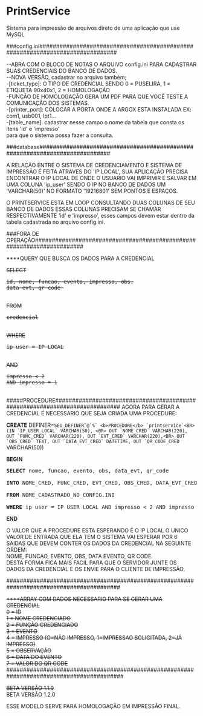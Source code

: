 # PrintService

Sistema para impressão de arquivos direto de uma aplicação que use MySQL

###config.ini###############################################################################

--ABRA COM O BLOCO DE NOTAS O ARQUIVO config.ini PARA CADASTRAR SUAS CREDENCIAIS DO BANCO DE DADOS. <BR>
--NOVA VERSÃO, cadastrar no arquivo também;<BR>
-[ticket_type]: O TIPO DE CREDENCIAL SENDO 0 = PUSELIRA, 1 = ETIQUETA 90x40x1, 2 = HOMOLOGAÇÃO<BR>
-FUNÇÃO DE HOMOLOGAÇÃO GERA UM PDF PARA QUE VOCÊ TESTE A COMUNICAÇÃO DOS SISTEMAS.<BR>
-[printer_port]: COLOCAR A PORTA ONDE A ARGOX ESTA INSTALADA EX: com1, usb001, lpt1...<BR>
-[table_name]: cadastrar nesse campo o nome da tabela que consta os itens 'id' e 'impresso' <BR>
para que o sistema possa fazer a consulta.<BR>

 
###database#############################################################################

A RELAÇÃO ENTRE O SISTEMA DE CREDENCIAMENTO E SISTEMA DE IMPRESSÃO É FEITA ATRAVES DO 'IP LOCAL',
SUA APLICAÇÃO PRECISA ENCONTRAR O IP LOCAL DE ONDE O USUARIO VAI IMPRIMIR E SALVAR EM UMA COLUNA 'ip_user'
SENDO O IP NO BANCO DE DADOS UM 'VARCHAR(50)' NO FORMATO '19216801' SEM PONTOS E ESPAÇOS.

O PRINTSERVICE ESTA EM LOOP CONSULTANDO DUAS COLUNAS DE SEU BANCO DE DADOS ESSAS COLUNAS PRECISAM SE CHAMAR RESPECTIVAMENTE
'id' e 'impresso', esses campos devem estar dentro da tabela cadastrada no arquivo config.ini. 

###FORA DE OPERAÇÃO#######################################################################

****QUERY QUE BUSCA OS DADOS PARA A CREDENCIAL

<strike>SELECT <BR>
	<pre>id, nome, funcao, evento, impresso, obs, data_evt, qr_code </pre><BR>
FROM <BR>
	<pre>credencial</pre> <BR>
WHERE <BR>
	<pre>ip_user = IP_LOCAL</pre> <BR>
AND <BR>
	<pre>impresso < 2 AND impresso = 1</pre></strike><BR>
#####PROCEDURE############################################################################
AGORA PARA GERAR A CREDENCIAL É NECESSARIO QUE SEJA CRIADA UMA PROCEDURE: <BR>
	
<b>CREATE</b> DEFINER=``SEU_DEFINER`@`%` <b>PROCEDURE</b> `printservice`<BR>
(IN `IP_USER_LOCAL` VARCHAR(50), <BR>
OUT `NOME_CRED` VARCHAR(220), OUT `FUNC_CRED` VARCHAR(220), OUT `EVT_CRED` VARCHAR(220),<BR>
OUT `OBS_CRED` TEXT, OUT `DATA_EVT_CRED` DATETIME, OUT `QR_CODE_CRED`` VARCHAR(50))<BR>
	
<b>BEGIN</b><BR>
<pre><b>SELECT</b> nome, funcao, evento, obs, data_evt, qr_code<BR>    
<b>INTO</b> NOME_CRED, FUNC_CRED, EVT_CRED, OBS_CRED, DATA_EVT_CRED, QR_CODE_CRED<BR>
<b>FROM</b> NOME_CADASTRADO_NO_CONFIG.INI <BR>
<b>WHERE</b> ip_user = IP_USER_LOCAL AND impresso < 2 AND impresso = 1;<BR></pre>
<b>END</b><BR>

O VALOR QUE A PROCEDURE ESTA ESPERANDO É O IP LOCAL O UNICO VALOR DE ENTRADA QUE ELA TEM
O SISTEMA VAI ESPERAR POR 6 SAIDAS QUE DEVEM CONTER OS DADOS DA CREDENCIAL NA SEGUINTE ORDEM:<BR> 
NOME, FUNCAO, EVENTO, OBS, DATA EVENTO, QR CODE. <BR>
DESTA FORMA FICA MAIS FACIL PARA QUE O SERVIDOR JUNTE OS DADOS DA CREDENCIAL E OS ENVIE PARA O CLIENTE DE IMPRESSÃO.
	

##########################################################################################

<strike>****ARRAY COM DADOS NECESSARIO PARA SE GERAR UMA CREDENCIAL<BR>
0 = ID<BR>
1 = NOME CREDENCIADO<BR>
2 = FUNÇÃO CREDENCIADO <BR>
3 = EVENTO <BR>
4 = IMPRESSO (O=NÃO IMPRESSO, 1=IMPRESSAO SOLICITADA, 2=JÁ IMPRESSO)<BR>
5 = OBSERVAÇÃO<BR>
6 = DATA DO EVENTO<BR>
7 = VALOR DO QR CODE<BR></strike>
###########################################################################################

<strike>BETA VERSÃO 1.1.0</strike><BR>
BETA VERSÃO 1.2.0

ESSE MODELO SERVE PARA HOMOLOGAÇÃO EM IMPRESSÃO FINAL. 
